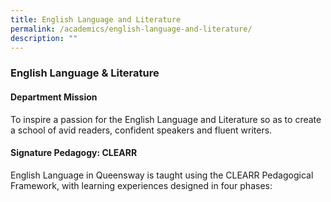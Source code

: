 ```yaml
---
title: English Language and Literature
permalink: /academics/english-language-and-literature/
description: ""
---
```

### English Language & Literature

#### Department Mission

To inspire a passion for the English Language and Literature so as to create a school of avid readers, confident speakers and fluent writers.

  

#### Signature Pedagogy: CLEARR

 English Language in Queensway is taught using the CLEARR Pedagogical Framework, with learning experiences designed in four phases: